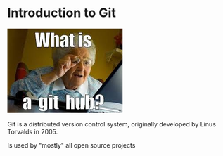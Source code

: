 # Introduction to Git

![git-intro](css/img/git-intro.jpg)

Git is a distributed version control system, originally developed by Linus Torvalds in 2005.

Is used by "mostly" all open source projects
